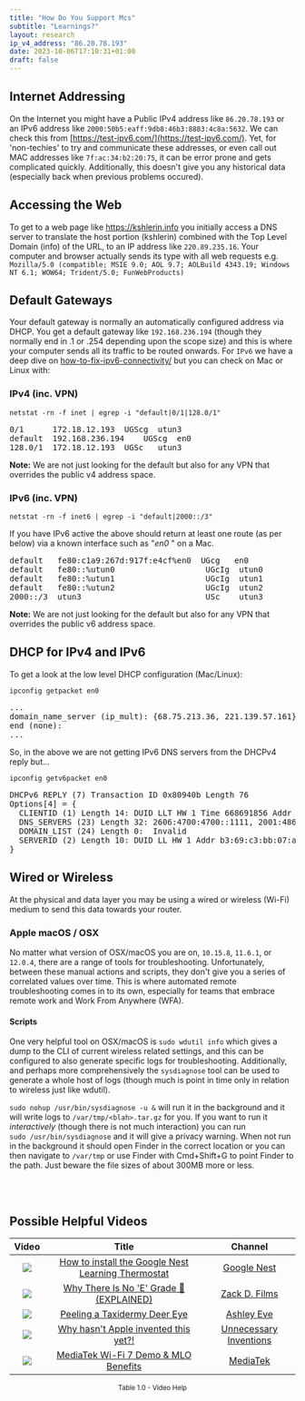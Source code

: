 ```yaml
---
title: "How Do You Support Mcs"
subtitle: "Learnings?"
layout: research
ip_v4_address: "86.20.78.193"
date: 2023-10-06T17:10:31+01:00
draft: false
---
```


## Internet Addressing
On the Internet you might have a Public IPv4 address like ```86.20.78.193``` or an IPv6 address like ```2000:50b5:eaff:9db8:46b3:8883:4c8a:5632```. We can check this from [https://test-ipv6.com/](https://test-ipv6.com/). Yet, for 'non-techies' to try and communicate these addresses, or even call out MAC addresses like ```7f:ac:34:b2:20:75```, it can be error prone and gets complicated quickly. Additionally, this doesn't give you any historical data (especially back when previous problems occured).

## Accessing the Web
To get to a web page like https://kshlerin.info you initially access a DNS server to translate the host portion (kshlerin) combined with the Top Level Domain (info) of the URL, to an IP address like ```220.89.235.16```. Your computer and browser actually sends its type with all web requests e.g. <br>```Mozilla/5.0 (compatible; MSIE 9.0; AOL 9.7; AOLBuild 4343.19; Windows NT 6.1; WOW64; Trident/5.0; FunWebProducts)```

## Default Gateways
Your default gateway is normally an automatically configured address via DHCP. You get a default gateway like ```192.168.236.194``` (though they normally end in .1 or .254 depending upon the scope size) and this is where your computer sends all its traffic to be routed onwards. For ```IPv6``` we have a deep dive on [how-to-fix-ipv6-connectivity/](/blog/how-to-fix-ipv6-connectivity/) but you can check on Mac or Linux with:

### IPv4 (inc. VPN)
```netstat -rn -f inet | egrep -i "default|0/1|128.0/1"```

<pre>
0/1      172.18.12.193  UGScg  utun3
default  192.168.236.194    UGScg  en0
128.0/1  172.18.12.193  UGSc   utun3</pre>

**Note:** We are not just looking for the default but also for any VPN that overrides the public v4 address space.

### IPv6 (inc. VPN)
```netstat -rn -f inet6 | egrep -i "default|2000::/3"```

If you have IPv6 active the above should return at least one route (as per below) via a known interface such as "_en0_ " on a Mac. 

<pre>
default   fe80:c1a9:267d:917f:e4cf%en0  UGcg   en0
default   fe80::%utun0                   UGcIg  utun0
default   fe80::%utun1                   UGcIg  utun1
default   fe80::%utun2                   UGcIg  utun2
2000::/3  utun3                          USc    utun3</pre>

**Note:** We are not just looking for the default but also for any VPN that overrides the public v6 address space.

## DHCP for IPv4 and IPv6

To get a look at the low level DHCP configuration (Mac/Linux): 

```ipconfig getpacket en0```

<pre>
...
domain_name_server (ip_mult): {68.75.213.36, 221.139.57.161}
end (none):
...</pre>

So, in the above we are not getting IPv6 DNS servers from the DHCPv4 reply but...

```ipconfig getv6packet en0```

<pre>
DHCPv6 REPLY (7) Transaction ID 0x80940b Length 76
Options[4] = {
  CLIENTID (1) Length 14: DUID LLT HW 1 Time 668691856 Addr 7f:ac:34:b2:20:75
  DNS_SERVERS (23) Length 32: 2606:4700:4700::1111, 2001:4860:4860::8844
  DOMAIN_LIST (24) Length 0:  Invalid
  SERVERID (2) Length 10: DUID LL HW 1 Addr b3:69:c3:bb:07:a1
}</pre>

## Wired or Wireless
At the physical and data layer you may be using a wired or wireless (Wi-Fi) medium to send this data towards your router. 

### Apple macOS / OSX
No matter what version of OSX/macOS you are on, ```10.15.8```, ```11.6.1```, or ```12.0.4```, there are a range of tools for troubleshooting. Unfortunately, between these manual actions and scripts, they don't give you a series of correlated values over time. This is where automated remote troubleshooting comes in to its own, especially for teams that embrace remote work and Work From Anywhere (WFA).

#### Scripts
One very helpful tool on OSX/macOS is ```sudo wdutil info``` which gives a dump to the CLI of current wireless related settings, and this can be configured to also generate specific logs for troubleshooting. Additionally, and perhaps more comprehensively the ```sysdiagnose``` tool can be used to generate a whole host of logs (though much is point in time only in relation to wireless just like wdutil).

```sudo nohup /usr/bin/sysdiagnose -u &``` will run it in the background and it will write logs to ```/var/tmp/<blah>.tar.gz``` for you. If you want to run it *interactively* (though there is not much interaction) you can run<br>```sudo /usr/bin/sysdiagnose``` and it will give a privacy warning. When not run in the background it should open Finder in the correct location or you can then navigate to ```/var/tmp``` or use Finder with Cmd+Shift+G to point Finder to the path. Just beware the file sizes of about 300MB more or less.

<br><br>
## Possible Helpful Videos

<link href="/plugins/lity/css/lity.min.css" rel="stylesheet">
<script src="/plugins/lity/js/lity.min.js"></script>
<div class="table1-start"></div>

|Video | Title | Channel |
| :---: | :---: | :---: |
|<a href="https://www.youtube.com/watch?v=dHKD-9uI24I" data-lity><img src="https://i.ytimg.com/vi/dHKD-9uI24I/default.jpg" class="img-fluid"></a>|<a href="https://www.youtube.com/watch?v=dHKD-9uI24I" data-lity>How to install the Google Nest Learning Thermostat</a>|<a target="_blank" href="https://www.youtube.com/channel/UCWmlRLAOpx9f1t_cVkBx8-g" >Google Nest</a>|
|<a href="https://www.youtube.com/watch?v=QCEhA_CwwfU" data-lity><img src="https://i.ytimg.com/vi/QCEhA_CwwfU/default.jpg" class="img-fluid"></a>|<a href="https://www.youtube.com/watch?v=QCEhA_CwwfU" data-lity>Why There Is No &#39;E&#39; Grade 🤔 (EXPLAINED)</a>|<a target="_blank" href="https://www.youtube.com/channel/UCvz84_Q0BbvZThy75mbd-Dg" >Zack D. Films</a>|
|<a href="https://www.youtube.com/watch?v=QUVo4WBzg7Y" data-lity><img src="https://i.ytimg.com/vi/QUVo4WBzg7Y/default.jpg" class="img-fluid"></a>|<a href="https://www.youtube.com/watch?v=QUVo4WBzg7Y" data-lity>Peeling a Taxidermy Deer Eye</a>|<a target="_blank" href="https://www.youtube.com/channel/UCew_Z2y_q9JcH4yQmLZ-YWA" >Ashley Eve</a>|
|<a href="https://www.youtube.com/watch?v=lACHhr7RKXc" data-lity><img src="https://i.ytimg.com/vi/lACHhr7RKXc/default.jpg" class="img-fluid"></a>|<a href="https://www.youtube.com/watch?v=lACHhr7RKXc" data-lity>Why hasn&#39;t Apple invented this yet?!</a>|<a target="_blank" href="https://www.youtube.com/channel/UCB4NFn-8oipHct0IfAQBQrQ" >Unnecessary Inventions</a>|
|<a href="https://www.youtube.com/watch?v=OLCtETbi-1o" data-lity><img src="https://i.ytimg.com/vi/OLCtETbi-1o/default.jpg" class="img-fluid"></a>|<a href="https://www.youtube.com/watch?v=OLCtETbi-1o" data-lity>MediaTek Wi-Fi 7 Demo &amp; MLO Benefits</a>|<a target="_blank" href="https://www.youtube.com/channel/UCpk9wjk3iyu19hS8dUY6Crg" >MediaTek</a>|

<center><small>Table 1.0 - Video Help</small></center>
 <br>
<div class="table1-end"></div>
<script type="text/javascript">
(function() {
    $('div.table1-start').nextUntil('div.table1-end', 'table').addClass('table thead-dark table-striped table-responsive rounded').attr('id', 't1');
    $('#t1').find('thead').addClass('thead-dark');
})();
</script>
